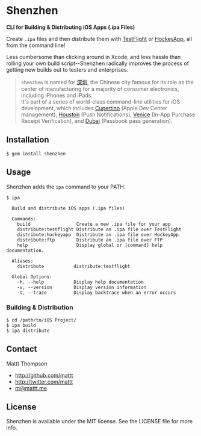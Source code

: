 # Shenzhen
**CLI for Building & Distributing iOS Apps (.ipa Files)**

Create `.ipa` files and then distribute them with [TestFlight](https://testflightapp.com/) or [HockeyApp](http://www.hockeyapp.net), all from the command line!

Less cumbersome than clicking around in Xcode, and less hassle than rolling your own build script--Shenzhen radically improves the process of getting new builds out to testers and enterprises.

> `shenzhen` is named for [深圳](http://en.wikipedia.org/wiki/Shenzhen), the Chinese city famous for its role as the center of manufacturing for a majority of consumer electronics, including iPhones and iPads.  
> It's part of a series of world-class command-line utilities for iOS development, which includes [Cupertino](https://github.com/mattt/cupertino) (Apple Dev Center management), [Houston](https://github.com/mattt/houston) (Push Notifications), [Venice](https://github.com/mattt/venice) (In-App Purchase Receipt Verification), and [Dubai](https://github.com/mattt/dubai) (Passbook pass generation).

## Installation

    $ gem install shenzhen

## Usage

Shenzhen adds the `ipa` command to your PATH:

    $ ipa

      Build and distribute iOS apps (.ipa files)

      Commands:
        build                 Create a new .ipa file for your app
        distribute:testflight Distribute an .ipa file over TestFlight
        distribute:hockeyapp  Distribute an .ipa file over HockeyApp
        distribute:ftp        Distribute an .ipa file over FTP
        help                  Display global or [command] help documentation.

      Aliases:
        distribute           distribute:testflight 

      Global Options:
        -h, --help           Display help documentation 
        -v, --version        Display version information 
        -t, --trace          Display backtrace when an error occurs

### Building & Distribution

    $ cd /path/to/iOS Project/
    $ ipa build
    $ ipa distribute

## Contact

Mattt Thompson

- http://github.com/mattt
- http://twitter.com/mattt
- m@mattt.me

## License

Shenzhen is available under the MIT license. See the LICENSE file for more info.
